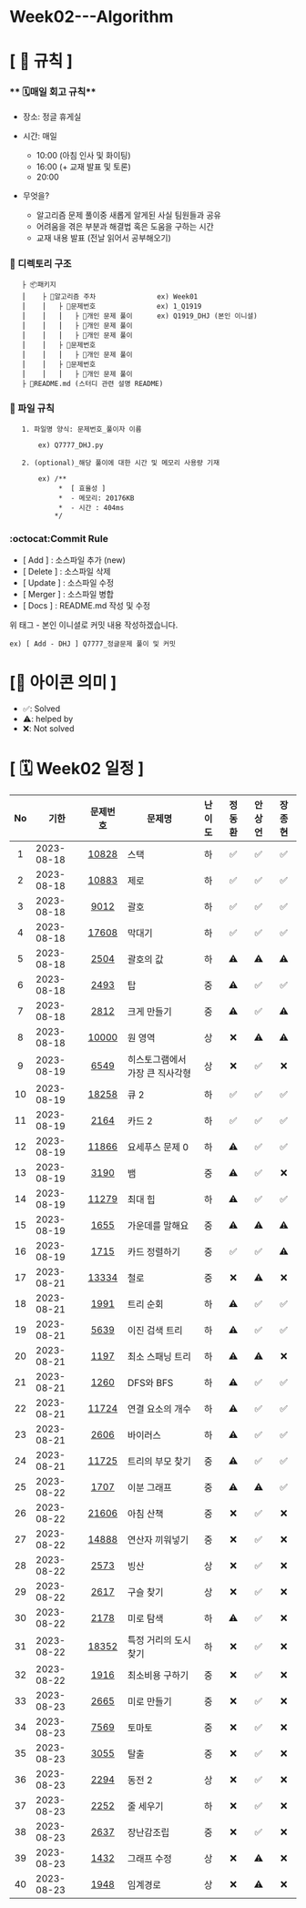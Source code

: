 # Week02---Algorithm

# **[ 🚫 규칙 ]**

### ** 🗓매일 회고 규칙**
- 장소: 정글 휴게실
- 시간: 매일
    - 10:00  (아침 인사 및 화이팅)
    - 16:00  (+ 교재 발표 및 토론)
    - 20:00  
    
- 무엇을?
    - 알고리즘 문제 풀이중 새롭게 알게된 사실 팀원들과 공유
    - 어려움을 겪은 부분과 해결법 혹은 도움을 구하는 시간
    - 교재 내용 발표 (전날 읽어서 공부해오기)

### **📌 디렉토리 구조**

       ├ 📦패키지
       ⎮    ├ 📁알고리즘 주차               ex) Week01
       ⎮    ⎮   ├ 📁문제번호               ex) 1_Q1919
       ⎮    ⎮   ⎮   ├︎ 📃개인 문제 풀이      ex) Q1919_DHJ (본인 이니셜)
       ⎮    ⎮   ⎮   ├︎ 📃개인 문제 풀이
       ⎮    ⎮   ⎮   ├ 📃개인 문제 풀이
       ⎮    ⎮   ├ 📁문제번호  
       ⎮    ⎮   ⎮   ├︎ 📃개인 문제 풀이
       ⎮    ⎮   ├ 📁문제번호
       ⎮    ⎮   ⎮   ├ 📃개인 문제 풀이
       ├ 📝README.md (스터디 관련 설명 README)


### **📌 파일 규칙**

       1. 파일명 양식: 문제번호_풀이자 이름
   
           ex) Q7777_DHJ.py

       2. (optional)_해당 풀이에 대한 시간 및 메모리 사용량 기재
           
           ex) /**
                *  [ 효율성 ]
                *  - 메모리: 20176KB
                *  - 시간 : 404ms
               */

### **:octocat:Commit Rule** ###
- [ Add ]    : 소스파일 추가 (new)
- [ Delete ] : 소스파일 삭제
- [ Update ] : 소스파일 수정
- [ Merger ] : 소스파일 병합
- [ Docs ]   : README.md 작성 및 수정

위 태그 - 본인 이니셜로 커밋 내용 작성하겠습니다.

    ex) [ Add - DHJ ] Q7777_정글문제 풀이 및 커밋

# **[📌 아이콘 의미 ]**
- ✅: Solved
- ⚠️: helped by
- ❌: Not solved

# **[ 🗓 Week02 일정 ]**

|No|기한|문제번호|문제명|난이도|정동환|안상언|장종현
|:-:|------|:-----:|-------|:-----:|:-----:|:-----:|:-----:|
|1|2023-08-18|[10828](https://www.acmicpc.net/problem/10828)|스택|하|✅|✅|✅|
|2|2023-08-18|[10883](https://www.acmicpc.net/problem/10883)|제로|하|✅|✅|✅|
|3|2023-08-18|[9012](https://www.acmicpc.net/problem/9012)|괄호|하|✅|✅|✅|
|4|2023-08-18|[17608](https://www.acmicpc.net/problem/17608)|막대기|하|✅|✅|✅|
|5|2023-08-18|[2504](https://www.acmicpc.net/problem/2504)|괄호의 값|하|⚠️|⚠️|⚠️|
|6|2023-08-18|[2493](https://www.acmicpc.net/problem/2493)|탑|중|⚠️|✅|✅|
|7|2023-08-18|[2812](https://www.acmicpc.net/problem/2812)|크게 만들기|중|⚠️|✅|⚠️|
|8|2023-08-18|[10000](https://www.acmicpc.net/problem/10000)|원 영역|상|❌|⚠️|⚠️|
|9|2023-08-19|[6549](https://www.acmicpc.net/problem/6549)|히스토그램에서 가장 큰 직사각형|상|❌|✅|❌|
|10|2023-08-19|[18258](https://www.acmicpc.net/problem/18258)|큐 2|하|✅|✅|✅|
|11|2023-08-19|[2164](https://www.acmicpc.net/problem/2164)|카드 2|하|✅|✅|✅|
|12|2023-08-19|[11866](https://www.acmicpc.net/problem/11866)|요세푸스 문제 0|하|⚠️|✅|✅|
|13|2023-08-19|[3190](https://www.acmicpc.net/problem/3190)|뱀|중|⚠️|✅|❌|
|14|2023-08-19|[11279](https://www.acmicpc.net/problem/11279)|최대 힙|하|⚠️|✅|✅|
|15|2023-08-19|[1655](https://www.acmicpc.net/problem/1655)|가운데를 말해요|중|⚠️|⚠️|⚠️|
|16|2023-08-19|[1715](https://www.acmicpc.net/problem/1715)|카드 정렬하기|중|✅|✅|⚠️|
|17|2023-08-21|[13334](https://www.acmicpc.net/problem/13334)|철로|중|❌|⚠️|❌|
|18|2023-08-21|[1991](https://www.acmicpc.net/problem/1991)|트리 순회|하|⚠️|✅|✅|
|19|2023-08-21|[5639](https://www.acmicpc.net/problem/5639)|이진 검색 트리|하|⚠️|✅|✅|
|20|2023-08-21|[1197](https://www.acmicpc.net/problem/1197)|최소 스패닝 트리|하|⚠️|⚠️|❌|
|21|2023-08-21|[1260](https://www.acmicpc.net/problem/1260)|DFS와 BFS|하|⚠️|✅|✅|
|22|2023-08-21|[11724](https://www.acmicpc.net/problem/11724)|연결 요소의 개수|하|⚠️|✅|✅|
|23|2023-08-21|[2606](https://www.acmicpc.net/problem/2606)|바이러스|하|⚠️|✅|✅|
|24|2023-08-21|[11725](https://www.acmicpc.net/problem/11725)|트리의 부모 찾기|중|⚠️|✅|✅|
|25|2023-08-22|[1707](https://www.acmicpc.net/problem/1707)|이분 그래프|중|⚠️|⚠️|✅|
|26|2023-08-22|[21606](https://www.acmicpc.net/problem/21606)|아침 산책|중|❌|✅|❌|
|27|2023-08-22|[14888](https://www.acmicpc.net/problem/14888)|연산자 끼워넣기|중|❌|✅|❌|
|28|2023-08-22|[2573](https://www.acmicpc.net/problem/2573)|빙산|상|❌|✅|❌|
|29|2023-08-22|[2617](https://www.acmicpc.net/problem/2617)|구슬 찾기|상|❌|✅|❌|
|30|2023-08-22|[2178](https://www.acmicpc.net/problem/2178)|미로 탐색|하|⚠️|✅|❌|
|31|2023-08-22|[18352](https://www.acmicpc.net/problem/18352)|특정 거리의 도시 찾기|하|❌|✅|❌|
|32|2023-08-22|[1916](https://www.acmicpc.net/problem/1916)|최소비용 구하기|중|❌|✅|❌|
|33|2023-08-23|[2665](https://www.acmicpc.net/problem/2665)|미로 만들기|중|❌|✅|❌|
|34|2023-08-23|[7569](https://www.acmicpc.net/problem/7569)|토마토|중|❌|✅|❌|
|35|2023-08-23|[3055](https://www.acmicpc.net/problem/3055)|탈출|중|❌|✅|❌|
|36|2023-08-23|[2294](https://www.acmicpc.net/problem/2294)|동전 2|상|❌|✅|❌|
|37|2023-08-23|[2252](https://www.acmicpc.net/problem/2252)|줄 세우기|하|❌|✅|❌|
|38|2023-08-23|[2637](https://www.acmicpc.net/problem/2637)|장난감조립|중|❌|✅|❌|
|39|2023-08-23|[1432](https://www.acmicpc.net/problem/1432)|그래프 수정|상|❌|⚠️|❌|
|40|2023-08-23|[1948](https://www.acmicpc.net/problem/1948)|임계경로|상|❌|⚠️|❌|

